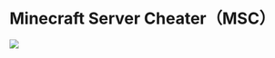 # Minecraft Server Cheater（MSC）
![](https://github.com/gujunfenzhan/moreWeapons/blob/master/main/resources/assets/bigsword/other/img1.png)
